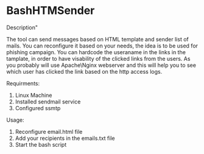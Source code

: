 # BashHTMSender

Description"

The tool can send messages based on HTML template and sender list of mails. You can reconfigure it based on your needs, the idea is to be used for phishing campaign. You can hardcode the useraname in the links in the tamplate, in order to have visability of the clicked links from the users. As you probably will use Apache\Nginx webserver and this will help you to see which user has clicked the link based on the http access logs. 

Requirments:

1. Linux Machine
2. Installed sendmail service
3. Configured ssmtp 

Usage:

1. Reconfigure email.html file
2. Add your recipients in the emails.txt file
3. Start the bash script
